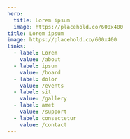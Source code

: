 ```yaml
---
hero:
  title: Lorem ipsum
  image: https://placehold.co/600x400
title: Lorem ipsum
image: https://placehold.co/600x400
links:
  - label: Lorem
    value: /about
  - label: ipsum
    value: /board
  - label: dolor
    value: /events
  - label: sit
    value: /gallery
  - label: amet
    value: /support
  - label: consectetur
    value: /contact
---
```

